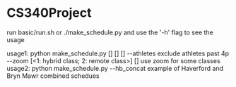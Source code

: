 # CS340Project

run basic/run.sh or ./make_schedule.py and use the '-h' flag to see the usage

usage1: python make_schedule.py [<constraints file>] [<prefs file>] [<output file>]
    --athletes  exclude athletes past 4p
    --zoom [<1: hybrid class; 2: remote class>] [<interest threshold>]
                use zoom for some classes
usage2: python make_schedule.py --hb_concat
    example of Haverford and Bryn Mawr combined schedues